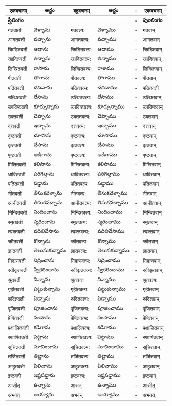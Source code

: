 


| एकवचनम् | అర్థం | बहुवचनम् | అర్థం | - | एकवचनम् | అర్థం | बहुवचनम् | అర్థం |
|----------|--------|--------|------| ---|-------|--------|-------|-------|
|**స్త్రీలింగం**||||-|**పుంలింగం**||||
| गतवाती  | వెళ్ళాను | गतवत्य: | వెళ్ళాము | - | गतवान् | వెళ్ళాను | गतवन्त: | వెళ్ళాము |
| आगतवती | వచ్చాను | आगतवत्य: | వచ్చాము | - |  आगतवान् | వచ్చాను | आगतवन्त: | వచ్చాము |
| क्रिडितवती | ఆడాను | क्रिडितवत्य: | ఆడాము | - | क्रिडितवान् | ఆడాను | क्रिडितवन्त: | ఆడాము |
| खादितवती  | తిన్నాను | खादितवत्य: | తిన్నాము | - | खादितवान् | తిన్నాను | खादितवन्त: | తిన్నాము |
| लिखितवती | రాసాను | लिखितवत्य: | రాశాము | - | लिखितवान् | రాసాను | लिखितवन्त: | రాశాము |
| पीतवती | తాగాను | पीतवत्य: | తాగాము | - | पीतवान् | తాగాను | पीतवन्त: | తాగాము |
| पठितवती | చదివాను | पठितवत्य: | చదివాము | - | पठितवती | చదివాను | पठितवन्त: | చదివాము |
| उत्थितवती | లేసాను | उत्थितवत्य: | లేసాము | - | उत्थितवान् | లేసాను | उत्थितवन्त: | లేసాము |
| उपविष्टवती | కూర్చున్నాను | उपविष्टवत्य: | కూర్చున్నాము | - | उपविष्टवान् | కూర్చున్నాను | उपविष्टवन्त: | కూర్చున్నాము |
| उक्तवती | చెప్పాను | उक्ततवत्य: | చెప్పాము | - | उक्तवान् | చెప్పాను | उक्ततवन्त: | చెప్పాము |
| दत्तवती | ఇచ్చాను | दत्तवत्य: | ఇచ్చాము | - | दत्तवान् | ఇచ్చాను | दत्तवन्त: | ఇచ్చాము |
| दृष्टवती | చూసాను | दृष्टवत्य: | చూసాము | - | दृष्टवान् | చూసాను | दृष्टवन्त: | చూసాము |
| कृतवती | చేసాను | कृतवत्य: | చేసాము | - | कृतवान् | చేసాను | कृतवन्त: | చేసాము |
| पृष्टवती | అడిగాను | पृष्टवत्य: | అడిగాము | - | पृष्टवान् | అడిగాను | पृष्टवन्त: | అడిగాము |
| मिलितवती | కలిసాను | मिलितवत्य: | కలిసాము | - | मिलितवान् | కలిసాను | मिलितवन्त: | కలిసాము |
| धावितवती | పరిగెత్తాను | धावितवत्य: | పరిగెత్తాము | - | धावितवान् | పరిగెత్తాను | धावितवन्त: | పరిగెత్తాము |
| पतितवती | పడ్డాను | पतितवत्य: | పడ్డాము | - | पतितवान् | పడ్డాను | पतितवन्त: | పడ్డాము |
| नीतवती | తీసుకవెళ్ళాను  | नीतवत्य: | తీసుకవెళ్ళాము  | - | नीतवान् | తీసుకవెళ్ళాను | नीतवन्त: | తీసుకవెళ్ళాము |
| आनीतवती | తీసుకవచ్చాను | आनीतवत्य: | తీసుకవచ్చాము | - | आनीतवान् | తీసుకవచ్చాను | आनीतवन्त: | తీసుకవచ్చాము |
| निन्दितवती | నిందించాను | निन्दितवत्य: | నిందించాము | - | निन्दितवान् | నిందించాను | निन्दितवन्त: | నిందించాము |
| स्मृतवती | స్మరించాను | स्मृतवत्य: | స్మరించాము | - | स्मृतवान् | స్మరించాను | स्मृतवन्त: | స్మరించాము |
| त्यक्तवती | వదిలివేసాను | त्यक्तवत्य: | వదిలివేసాము | - | त्यक्तवान् | వదిలివేసాను | त्यक्तवन्त: | వదిలివేసాము |
| क्रीतवती | కొన్నాను | क्रीतवत्य: | కొన్నాము | - | क्रीतवान् | కొన్నాను | क्रीतवन्त: | కొన్నాము |
| ज्ञातवती | తెలుసుకున్నాను | ज्ञातवत्य: | తెలుసకున్నాము | - | ज्ञातवान् | తెలుసుకున్నాను | ज्ञातवन्त: | తెలుసకున్నాము |
| निद्राणवती | నిద్రించాను | निद्राणवत्य: | నిద్రించాము | - | निद्राणवान् | నిద్రించాను | निद्राणवन्त:  | నిద్రించాము |
| स्वीकृतवती | స్వీకరించాను | स्वीकृतवत्य: | స్వీకరించాము | - | स्वीकृतवान् | స్వీకరించాను | स्वीकृतवन्त: | స్వీకరించాము |
| श्रुतवती | విన్నాను | श्रुतवन्त | విన్నాము | - | श्रुतवत्य: | విన్నాను | श्रुतवन्त: | విన్నాము |
| गृहीतवती | పట్టుకున్నాను | गृहीतवत्य: | పట్టుకున్నాము | - | गृहीतवान् | పట్టుకున్నాను | गृहीतवन्त: | పట్టుకున్నాము |
| रुदितवती | ఏడ్చాను | रुदितवत्य: | ఏడ్చాము | - | रुदितवान् | ఏడ్చాను | रुदितवन्त: | ఏడ్చాము |
| पूजितवती | పూజించాను | पूजितवत्य: | పూజించాము | - | पूजितवान् | పూజించాను  | पूजितवन्त: | పూజించాము |
| प्रेषितवती | పంపాను | प्रेषितवत्य: | పంపాము | - | प्रेषितवान् | పంపాను | प्रेषितवन्त: | పంపాము |
| प्रक्षालितवती | కడిగాను | प्रक्षालिवत्य: | కడిగాము | - | प्रक्षालितवान् | కడిగాను | प्रक्षालिवन्त: | కడిగాము |
| स्थापितवती | పెట్టాను | स्थापितवत्य: | పెట్టాము | - | स्थापितवान् | పెట్టాను | स्थापितवन्त: | పెట్టాము |
| सूचितवती | సూచించాను | सूचितवत्य: | సూచించాము | - | सूचितवान् | సూచించాను | सूचितवन्त: | సూచించాము |
| तर्जितवती | తిట్టాను | तर्जितवत्य: | తిట్టాము | - | तर्जितवान् | తిట్టాను | तर्जितवन्त: | తిట్టాము |
| आहूतवती | పిలిచాను | आहूतवत्य: | పిలిచాము | - | आहूतवान् | పిలిచాను | आहूतवन्त: | పిలిచాము |
| इष्टवती | ఇష్టపడ్డాను | इष्टवत्य: | ఇష్టపడ్డాము | - | इष्टवान् | ఇష్టపడ్డాను | इष्टवन्त: | ఇష్టపడ్డాము |
| आसीत् | ఉన్నాను | आसन् | ఉన్నాము | - | आसीत् | ఉన్నాను | आसन् | ఉన్నాము |
| अभवत् | అయ్యాను  | अभवन् | అయ్యాము | - | अभवत् | అయ్యాను | अभवन् | అయ్యాము |

